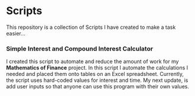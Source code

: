 <h1>Scripts</h1>
  <p>This repository is a collection of Scripts I have created to make a task easier...</p>
  
<h3>Simple Interest and Compound Interest Calculator</h3>
  <p>I created this script to automate and reduce the amount of work for my <b>Mathematics of Finance</b> project.
     In this script I automate the calculations I needed and placed them onto tables on an Excel spreadsheet. Currently, the script
    uses hard-coded values for interest and time. My next update, is add user inputs so that anyone can use this program with their own values.</p>
